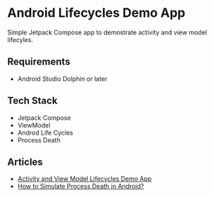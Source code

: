 # Android Lifecycles Demo App
Simple Jetpack Compose app to demostrate activity and view model lifecyles.

## Requirements
- Android Studio Dolphin or later

## Tech Stack
- Jetpack Compose
- ViewModel
- Androd Life Cycles
- Process Death

## Articles
- [Activity and View Model Lifecycles Demo App](https://vtsen.hashnode.dev/activity-and-view-model-lifecycles-demo-app)
- [How to Simulate Process Death in Android?](https://vtsen.hashnode.dev/how-to-simulate-process-death-in-android)


